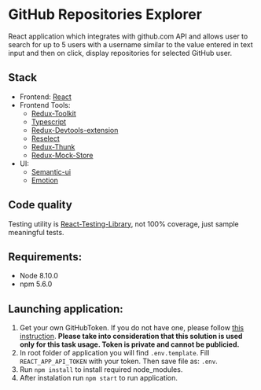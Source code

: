 # GitHub Repositories Explorer

React application which integrates with github.com API and allows user to search for up to 5 users with a username similar to the value entered in text input and then on click, display repositories for selected GitHub user.

## Stack

- Frontend: [React](https://reactjs.org)
- Frontend Tools:
  - [Redux-Toolkit](https://redux-toolkit.js.org)
  - [Typescript](https://www.typescriptlang.org/)
  - [Redux-Devtools-extension](https://www.npmjs.com/package/redux-devtools-extension)
  - [Reselect](https://github.com/reduxjs/reselect)
  - [Redux-Thunk](https://github.com/reduxjs/redux-thunk)
  - [Redux-Mock-Store](https://www.npmjs.com/package/redux-mock-store)
- UI:
  - [Semantic-ui](https://react.semantic-ui.com/)
  - [Emotion](https://emotion.sh/)

## Code quality

Testing utility is [React-Testing-Library](https://github.com/testing-library/react-testing-library), not 100% coverage, just sample meaningful tests.

## Requirements:

- Node 8.10.0
- npm 5.6.0

## Launching application:

1. Get your own GitHubToken. If you do not have one, please follow [this instruction](https://help.github.com/en/github/authenticating-to-github/creating-a-personal-access-token-for-the-command-line). __Please take into consideration that this solution is used only for this task usage. Token is private and cannot be publicied.__
2. In root folder of application you will find `.env.template`. Fill `REACT_APP_API_TOKEN` with your token. Then save file as: `.env`.
3. Run `npm install` to install required node_modules.
4. After instalation run `npm start` to run application.
